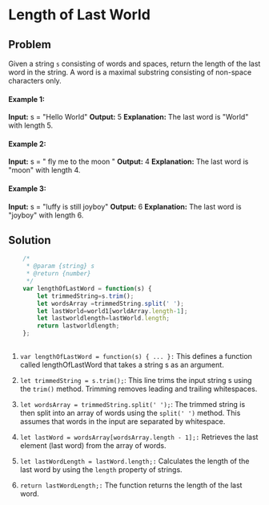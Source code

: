 # Length of Last World 
## Problem
Given a string `s` consisting of words and spaces, return the length of the last word in the string.
A word is a maximal substring consisting of non-space characters only.

#### Example 1:

**Input:** s = "Hello World"
**Output:** 5
**Explanation:** The last word is "World" with length 5.

#### Example 2:

**Input:** s = "   fly me   to   the moon  "
**Output:** 4
**Explanation:** The last word is "moon" with length 4.

#### Example 3:

**Input:** s = "luffy is still joyboy"
**Output:** 6
**Explanation:** The last word is "joyboy" with length 6.

## Solution 
```javascript
    /*
     * @param {string} s
     * @return {number}
     */
    var lengthOfLastWord = function(s) {
        let trimmedString=s.trim();
        let wordsArray =trimmedString.split(' ');
        let lastWorld=world1[worldArray.length-1];
        let lastworldlength=lastWorld.length;
        return lastworldlength;
    };
```

##
1. `var lengthOfLastWord = function(s) { ... }:` This defines a function called lengthOfLastWord that takes a string
 s as an argument.

2. `let trimmedString = s.trim();`: This line trims the input string s using the `trim()` method. Trimming 
    removes leading and trailing whitespaces.

3. `let wordsArray = trimmedString.split(' ');`: The trimmed string is then split into an array of words using 
    the `split(' ')` method. This assumes that words in the input are separated by whitespace.

4. `let lastWord = wordsArray[wordsArray.length - 1];:` Retrieves the last element (last word) from the array
     of words.

5. `let lastWordLength = lastWord.length;:` Calculates the length of the last word by using the `length` property 
    of strings.

6. `return lastWordLength;:` The function returns the length of the last word.